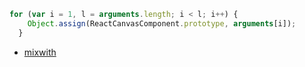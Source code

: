 ```javascript
for (var i = 1, l = arguments.length; i < l; i++) {
    Object.assign(ReactCanvasComponent.prototype, arguments[i]);
  }
```

- [mixwith](https://github.com/justinfagnani/mixwith.js)
